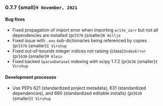 ### 0.7.7 {small}`9 November, 2021`

#### Bug fixes

- Fixed propagation of import error when importing `write_zarr` but not all dependencies are installed {pr}`579` {smaller}`R Hillje`
- Fixed issue with `.uns` sub-dictionaries being referenced by copies {pr}`576` {smaller}`I Virshup`
- Fixed out-of-bounds integer indices not raising {class}`IndexError` {pr}`630` {smaller}`M Klein`
- Fixed backed `SparseDataset` indexing with scipy 1.7.2 {pr}`638` {smaller}`I Virshup`

#### Development processes

- Use PEPs 621 (standardized project metadata), 631 (standardized dependencies), and 660 (standardized editable installs) {pr}`639` {smaller}`I Virshup`
